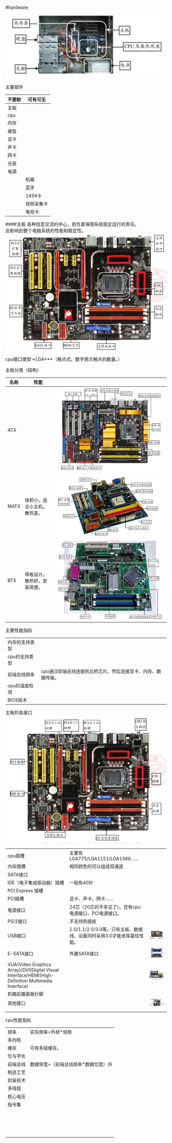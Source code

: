 #hardware
![](./image/mainhardware.png)  

主要部件  

|不要缼|可有可无|
|-|-|
|主板||
|cpu||
|内存||
|硬盘||
|显卡||
|声卡||
|网卡||
|光驱||
|电源||
||机箱|
||蓝牙|
||1494卡|
||视频采集卡|
||电视卡|

####主板
各种信息交流的中心，担负着保障系统稳定运行的责任。  
会影响到整个电脑系统的性能和稳定性。  
![](./image/mainboard.png)  

cpu接口类型->LGA***（触点式。数字表示触点的数量。）  

主板分类（结构）  

|名称|性能||
|-|-|-|
|ATX||![](./image/ATX.png)|
|MATX|体积小，适合小主机。散热差。|![](./image/MATX.png)|
|BTX|窄板设计。散热好。安装简便。|![](./image/BTX.png)|

主要性能指标  

|||
|-|-|
|内存的支持类型||
|cpu的支持类型||
|前端总线频率|cpu通过前端总线连接到北桥芯片。然后连接显卡、内存、数据传输。|
|cpu的温度检测||
|BIOS技术||

主板的各接口  
![](./image/interface.png)  

||||
|-|-|-|
|cpu插槽|主要有LGA775/LGA1151/LGA1366……||
|内存插槽|相同颜色的可以组成双通道||
|SATA接口|||
|IDE（电子集成驱动器）插槽|一般有40针||
|PCI Express 插槽|||
|PCI插槽|显卡、声卡、网卡……||
|电源接口|24芯（20芯的不多见了）。还有cpu电源接口、PCI电源接口。||
|PS/2接口|不支持热插拔||
|USB接口|1.0/1.1/2.0/3.0等。只有主板、数据线、设备同时采用3.0才能发挥最佳性能。|![](./image/usb.png)|
|E-SATA接口|外置SATA接口|![](./image/esata.png)|
|VUA(Video Graphics Array)/DVI(Digital Visual Interface/HEMI(High-Definition Multimedia Interface)||![](./image/videoInterface.png)|
|机箱前置面板针脚|||
|其他接口||![](./image/hardware/elseInterface.png)|
||||
||||  

cpu性能指标  

|||
|-|-|
|频率|实际频率=外频*倍频|
|多内核||
|缓存|可有多级缓存。|
|位与字长||
|前端总线|数据带宽=（前端总线频率*数据位宽）/8|
|制造工艺||
|封装技术||
|多线程||
|核心电压||
|指令集||
|||
|||
|||
|||
|||
|||
|||
|||
|||
|||
|||
|||
|||
|||
|||
|||
|||


